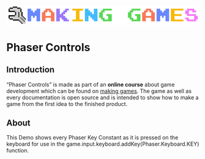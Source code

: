 ![logo](https://raw.githubusercontent.com/Grenzfrei/makegame-phaser-tutorial/master/logo.gif)

# Phaser Controls

## Introduction

“Phaser Controls” is made as part of an **online course** about game development which can be found on [making games](https://www.makegame.de). The game as well as every documentation is open source and is intended  to show how to make a game from the first idea to the finished product.

## About

This Demo shows every Phaser Key Constant as it is pressed on the keyboard for use in the 
    game.input.keyboard.addKey(Phaser.Keyboard.KEY) 
function.





























